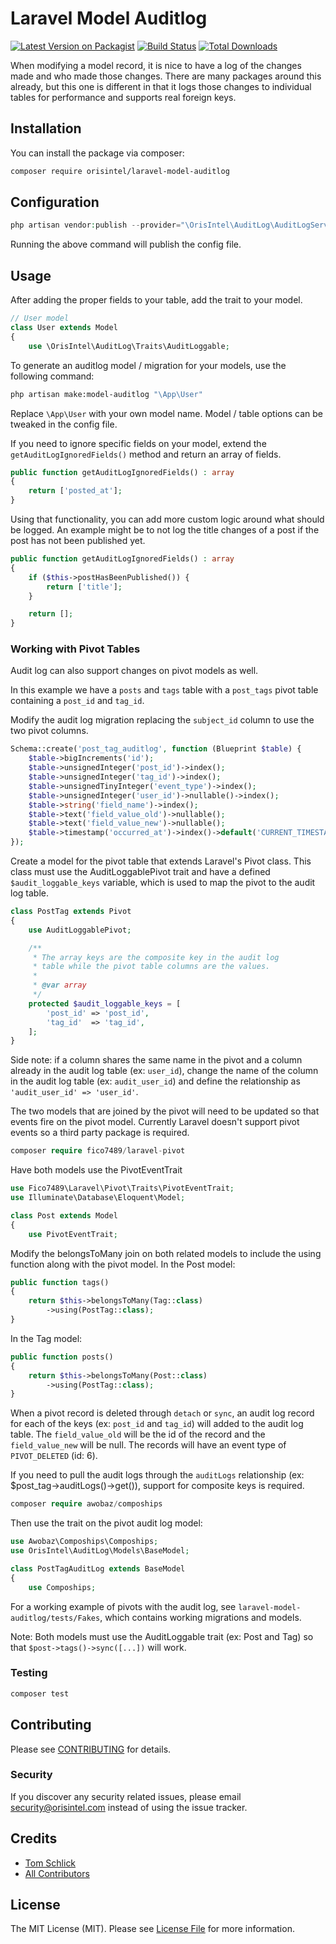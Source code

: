 # Laravel Model Auditlog

[![Latest Version on Packagist](https://img.shields.io/packagist/v/orisintel/laravel-model-auditlog.svg?style=flat-square)](https://packagist.org/packages/orisintel/laravel-model-auditlog)
[![Build Status](https://img.shields.io/travis/orisintel/laravel-model-auditlog/master.svg?style=flat-square)](https://travis-ci.org/orisintel/laravel-model-auditlog)
[![Total Downloads](https://img.shields.io/packagist/dt/orisintel/laravel-model-auditlog.svg?style=flat-square)](https://packagist.org/packages/orisintel/laravel-model-auditlog)

When modifying a model record, it is nice to have a log of the changes made and who made those changes. There are many packages around this already, but this one is different in that it logs those changes to individual tables for performance and supports real foreign keys.

## Installation

You can install the package via composer:

```bash
composer require orisintel/laravel-model-auditlog
```

## Configuration

``` php
php artisan vendor:publish --provider="\OrisIntel\AuditLog\AuditLogServiceProvider"
```

Running the above command will publish the config file.

## Usage

After adding the proper fields to your table, add the trait to your model.

``` php
// User model
class User extends Model
{
    use \OrisIntel\AuditLog\Traits\AuditLoggable;

```

To generate an auditlog model / migration for your models, use the following command:

```sh
php artisan make:model-auditlog "\App\User"
```

Replace `\App\User` with your own model name. Model / table options can be tweaked in the config file.

If you need to ignore specific fields on your model, extend the `getAuditLogIgnoredFields()` method and return an array of fields.

```php
public function getAuditLogIgnoredFields() : array
{
    return ['posted_at'];
}
```

Using that functionality, you can add more custom logic around what should be logged. An example might be to not log the title changes of a post if the post has not been published yet.
```php
public function getAuditLogIgnoredFields() : array
{
    if ($this->postHasBeenPublished()) {
        return ['title'];
    }

    return [];
}
```

### Working with Pivot Tables

Audit log can also support changes on pivot models as well.

In this example we have a `posts` and `tags` table with a `post_tags` pivot table containing a `post_id` and `tag_id`.

Modify the audit log migration replacing the `subject_id` column to use the two pivot columns. 
```php
Schema::create('post_tag_auditlog', function (Blueprint $table) {
    $table->bigIncrements('id');
    $table->unsignedInteger('post_id')->index();
    $table->unsignedInteger('tag_id')->index();
    $table->unsignedTinyInteger('event_type')->index();
    $table->unsignedInteger('user_id')->nullable()->index();
    $table->string('field_name')->index();
    $table->text('field_value_old')->nullable();
    $table->text('field_value_new')->nullable();
    $table->timestamp('occurred_at')->index()->default('CURRENT_TIMESTAMP');
});
```

Create a model for the pivot table that extends Laravel's Pivot class. This class must use the AuditLoggablePivot trait and have a defined `$audit_loggable_keys` variable, which is used to map the pivot to the audit log table.
 
```php
class PostTag extends Pivot
{
    use AuditLoggablePivot;

    /**
     * The array keys are the composite key in the audit log
     * table while the pivot table columns are the values.
     *
     * @var array
     */
    protected $audit_loggable_keys = [
        'post_id' => 'post_id',
        'tag_id'  => 'tag_id',
    ];
}
```
Side note: if a column shares the same name in the pivot and a column already in the audit log table (ex: `user_id`), change the name of the column in the audit log table (ex: `audit_user_id`) and define the relationship as `'audit_user_id' => 'user_id'`.

The two models that are joined by the pivot will need to be updated so that events fire on the pivot model. Currently Laravel doesn't support pivot events so a third party package is required.
```php
composer require fico7489/laravel-pivot
```

Have both models use the PivotEventTrait
```php
use Fico7489\Laravel\Pivot\Traits\PivotEventTrait;
use Illuminate\Database\Eloquent\Model;

class Post extends Model
{
    use PivotEventTrait;
```

Modify the belongsToMany join on both related models to include the using function along with the pivot model.
In the Post model:
```php
public function tags()
{
    return $this->belongsToMany(Tag::class)
        ->using(PostTag::class);
}
```
In the Tag model:
```php
public function posts()
{
    return $this->belongsToMany(Post::class)
        ->using(PostTag::class);
}
```

When a pivot record is deleted through `detach` or `sync`, an audit log record for each of the keys (ex: `post_id` and `tag_id`) will added to the audit log table. The `field_value_old` will be the id of the record and the `field_value_new` will be null. The records will have an event type of `PIVOT_DELETED` (id: 6). 

If you need to pull the audit logs through the `auditLogs` relationship (ex: $post_tag->auditLogs()->get()), support for composite keys is required.
```php
composer require awobaz/compoships
```
Then use the trait on the pivot audit log model:
```php
use Awobaz\Compoships\Compoships;
use OrisIntel\AuditLog\Models\BaseModel;

class PostTagAuditLog extends BaseModel
{
    use Compoships;
```

For a working example of pivots with the audit log, see `laravel-model-auditlog/tests/Fakes`, which contains working migrations and models.

Note:
Both models must use the AuditLoggable trait (ex: Post and Tag) so that `$post->tags()->sync([...])` will work.

### Testing

``` bash
composer test
```

## Contributing

Please see [CONTRIBUTING](CONTRIBUTING.md) for details.

### Security

If you discover any security related issues, please email [security@orisintel.com](mailto:security@orisintel.com) instead of using the issue tracker.

## Credits

- [Tom Schlick](https://github.com/tomschlick)
- [All Contributors](../../contributors)

## License

The MIT License (MIT). Please see [License File](LICENSE.md) for more information.
